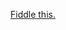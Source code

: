 [Fiddle this.](http://jsfiddle.net/gh/get/library/pure/cheako/chickenscratch/tree/master/accelerometer/)
